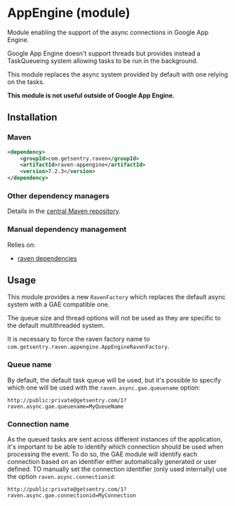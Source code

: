 # AppEngine (module)
Module enabling the support of the async connections in Google App Engine.

Google App Engine doesn't support threads but provides instead a TaskQueueing system allowing tasks to be run in the
background.

This module replaces the async system provided by default with one relying on the tasks.

__This module is not useful outside of Google App Engine.__

## Installation

### Maven
```xml
<dependency>
    <groupId>com.getsentry.raven</groupId>
    <artifactId>raven-appengine</artifactId>
    <version>7.2.3</version>
</dependency>
```

### Other dependency managers
Details in the [central Maven repository](https://search.maven.org/#artifactdetails%7Ccom.getsentry.raven%7Craven-appengine%7C7.2.3%7Cjar).

### Manual dependency management
Relies on:

 - [raven dependencies](../raven)

## Usage

This module provides a new `RavenFactory` which replaces the default async system with a GAE compatible one.

The queue size and thread options will not be used as they are specific to the default multithreaded system.

It is necessary to force the raven factory name to `com.getsentry.raven.appengine.AppEngineRavenFactory`.

### Queue name

By default, the default task queue will be used, but it's possible to specify which one will be used with the
`raven.async.gae.queuename` option:

    http://public:private@getsentry.com/1?raven.async.gae.queuename=MyQueueName

### Connection name

As the queued tasks are sent across different instances of the application, it's important to be able to identify which
connection should be used when processing the event.
To do so, the GAE module will identify each connection based on an identifier either automatically generated or user defined.
TO manually set the connection identifier (only used internally) use the option `raven.async.connectionid`:

    http://public:private@getsentry.com/1?raven.async.gae.connectionid=MyConnection
